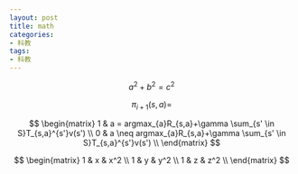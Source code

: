 ```yaml
---
layout: post
title: math
categories:
- 科教
tags:
- 科教
---
```


$$a^2 + b^2 = c^2$$

$$\pi_{i+1}(s,a) = $$ 

$$
\begin{matrix} 
 1  & a = argmax_{a}R_{s,a}+\gamma \sum_{s' \in S}T_{s,a}^{s'}v(s') \\ 
 0  & a \neq argmax_{a}R_{s,a}+\gamma \sum_{s' \in S}T_{s,a}^{s'}v(s') \\
\end{matrix}
$$

$$
        \begin{matrix}
        1 & x & x^2 \\
        1 & y & y^2 \\
        1 & z & z^2 \\
        \end{matrix}
$$
